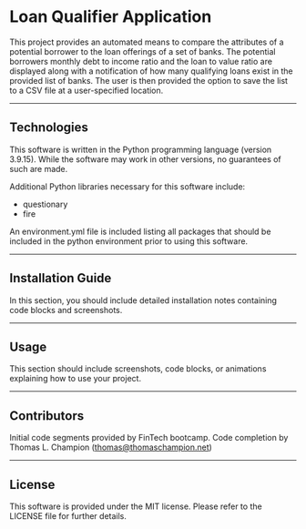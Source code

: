 # Loan Qualifier Application

This project provides an automated means to compare the attributes of a potential borrower to the loan offerings of a set of banks. The potential borrowers monthly debt to income ratio and the loan to value ratio are displayed along with a notification of how many qualifying loans exist in the provided list of banks.
The user is then provided the option to save the list to a CSV file at a user-specified location.

---

## Technologies

This software is written in the Python programming language (version 3.9.15). While the software may work in other versions, no guarantees of such are made.

Additional Python libraries necessary for this software include:
* questionary
* fire

An environment.yml file is included listing all packages that should be included in the python environment prior to using this software.

---

## Installation Guide

In this section, you should include detailed installation notes containing code blocks and screenshots.

---

## Usage

This section should include screenshots, code blocks, or animations explaining how to use your project.

---

## Contributors

Initial code segments provided by FinTech bootcamp.
Code completion by Thomas L. Champion (thomas@thomaschampion.net)

---

## License

This software is provided under the MIT license. Please refer to the LICENSE file for further details.
